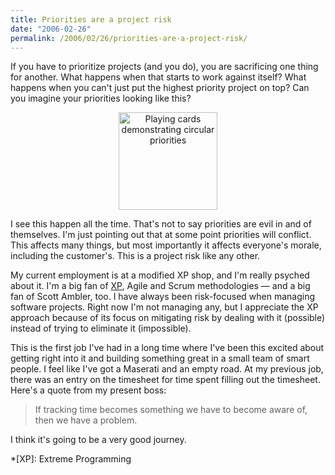 ```yaml
---
title: Priorities are a project risk
date: "2006-02-26"
permalink: /2006/02/26/priorities-are-a-project-risk/
---
```

If you have to prioritize projects (and you do), you are sacrificing one thing for another. What happens when that starts to work against itself? What happens when you can't just put the highest priority project on top? Can you imagine your priorities looking like this?

<p style="text-align:center">
  <img src="/articles/images/cards.jpg" alt="Playing cards demonstrating circular priorities" width="158" height="156" />
</p>

I see this happen all the time. That's not to say priorities are evil in and of themselves. I'm just pointing out that at some point priorities will conflict. This affects many things, but most importantly it affects everyone's morale, including the customer's. This is a project risk like any other.

My current employment is at a modified XP shop, and I'm really psyched about it. I'm a big fan of [XP][1], Agile and Scrum methodologies &#8212; and a big fan of Scott Ambler, too. I have always been risk-focused when managing software projects. Right now I'm not managing any, but I appreciate the XP approach because of its focus on mitigating risk by dealing with it (possible) instead of trying to eliminate it (impossible).

This is the first job I've had in a long time where I've been this excited about getting right into it and building something great in a small team of smart people. I feel like I've got a Maserati and an empty road. At my previous job, there was an entry on the timesheet for time spent filling out the timesheet. Here's a quote from my present boss:

> If tracking time becomes something we have to become aware of, then we have a problem.

I think it's going to be a very good journey.

 *[XP]: Extreme Programming

 [1]: http://www.extremeprogramming.org/

